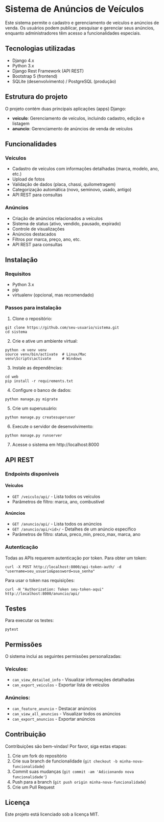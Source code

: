 # Sistema de Anúncios de Veículos

Este sistema permite o cadastro e gerenciamento de veículos e anúncios de venda. Os usuários podem publicar, pesquisar e gerenciar seus anúncios, enquanto administradores têm acesso a funcionalidades especiais.

## Tecnologias utilizadas

- Django 4.x
- Python 3.x
- Django Rest Framework (API REST)
- Bootstrap 5 (frontend)
- SQLite (desenvolvimento) / PostgreSQL (produção)

## Estrutura do projeto

O projeto contém duas principais aplicações (apps) Django:

- **veiculo**: Gerenciamento de veículos, incluindo cadastro, edição e listagem
- **anuncio**: Gerenciamento de anúncios de venda de veículos

## Funcionalidades

### Veículos

- Cadastro de veículos com informações detalhadas (marca, modelo, ano, etc.)
- Upload de fotos
- Validação de dados (placa, chassi, quilometragem)
- Categorização automática (novo, seminovo, usado, antigo)
- API REST para consultas

### Anúncios

- Criação de anúncios relacionados a veículos
- Sistema de status (ativo, vendido, pausado, expirado)
- Controle de visualizações
- Anúncios destacados
- Filtros por marca, preço, ano, etc.
- API REST para consultas

## Instalação

### Requisitos

- Python 3.x
- pip
- virtualenv (opcional, mas recomendado)

### Passos para instalação

1. Clone o repositório:
```
git clone https://github.com/seu-usuario/sistema.git
cd sistema
```

2. Crie e ative um ambiente virtual:
```
python -m venv venv
source venv/bin/activate  # Linux/Mac
venv\Scripts\activate     # Windows
```

3. Instale as dependências:
```
cd web
pip install -r requirements.txt
```

4. Configure o banco de dados:
```
python manage.py migrate
```

5. Crie um superusuário:
```
python manage.py createsuperuser
```

6. Execute o servidor de desenvolvimento:
```
python manage.py runserver
```

7. Acesse o sistema em http://localhost:8000

## API REST

### Endpoints disponíveis

#### Veículos
- `GET /veiculo/api/` - Lista todos os veículos
- Parâmetros de filtro: marca, ano, combustivel

#### Anúncios
- `GET /anuncio/api/` - Lista todos os anúncios
- `GET /anuncio/api/<id>/` - Detalhes de um anúncio específico
- Parâmetros de filtro: status, preco_min, preco_max, marca, ano

### Autenticação

Todas as APIs requerem autenticação por token. Para obter um token:

```
curl -X POST http://localhost:8000/api-token-auth/ -d "username=seu_usuario&password=sua_senha"
```

Para usar o token nas requisições:

```
curl -H "Authorization: Token seu-token-aqui" http://localhost:8000/anuncio/api/
```

## Testes

Para executar os testes:

```
pytest
```

## Permissões

O sistema inclui as seguintes permissões personalizadas:

### Veículos:
- `can_view_detailed_info` - Visualizar informações detalhadas
- `can_export_veiculos` - Exportar lista de veículos

### Anúncios:
- `can_feature_anuncio` - Destacar anúncios
- `can_view_all_anuncios` - Visualizar todos os anúncios
- `can_export_anuncios` - Exportar anúncios

## Contribuição

Contribuições são bem-vindas! Por favor, siga estas etapas:

1. Crie um fork do repositório
2. Crie sua branch de funcionalidade (`git checkout -b minha-nova-funcionalidade`)
3. Commit suas mudanças (`git commit -am 'Adicionando nova funcionalidade'`)
4. Push para a branch (`git push origin minha-nova-funcionalidade`)
5. Crie um Pull Request

## Licença

Este projeto está licenciado sob a licença MIT.
